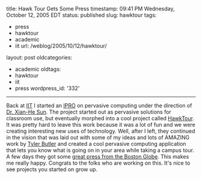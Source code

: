 title: Hawk Tour Gets Some Press
timestamp: 09:41 PM Wednesday, October 12, 2005 EDT
status: published
slug: hawktour
tags:
- press
- hawktour
- academic
- iit
url: /weblog/2005/10/12/hawktour/

layout: post
oldcategories:
- academic
oldtags:
- hawktour
- iit
- press
wordpress_id: '332'

---

Back at [IIT](http://www.iit.edu/) I started an [IPRO](http://ipro.iit.edu/)
on pervasive computing under the direction of [Dr. Xian-He Sun](http://www.cs.iit.edu/~sun/).
The project started out as pervasive solutions for classroom use, but eventually morphed into a
cool project called [HawkTour](http://www.hawktour.net/).
It was pretty hard to leave this work because it was a lot of fun and we were creating interesting
new uses of technology.  Well, after I left, they continued in the vision that was laid out with some
of my ideas and lots of AMAZING work by [Tyler Butler](http://www.tylerbutler.com/) and
created a cool pervasive computing application that lets you know what is going on in your area
while taking a campus tour.  A few days they got some
[great press from the Boston Globe](http://www.boston.com/business/technology/articles/2005/10/10/location_tracking____for_people_products_places____is_fast_coming_into_its_own/).  This makes me really happy.  Congrats to the folks who are working on this.  It's
nice to see projects you started on grow up.

